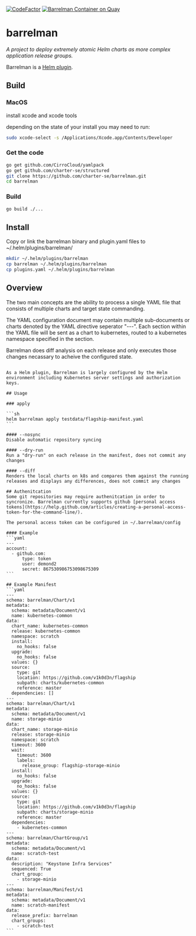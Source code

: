 [![CodeFactor](https://www.codefactor.io/repository/github/charter-se/barrelman/badge)](https://www.codefactor.io/repository/github/charter-se/barrelman)
[![Barrelman Container on Quay](https://quay.io/repository/charter-se/barrelman/status "Docker Repository on Quay")](https://quay.io/repository/charter-se/barrelman)
# barrelman
*A project to deploy extremely atomic Helm charts as more complex application release groups.*

Barrelman is a [Helm plugin](https://github.com/helm/helm/blob/master/docs/plugins.md).

## Build

### MacOS
install xcode and xcode tools

depending on the state of your install you may need to run:
```sh
sudo xcode-select -s /Applications/Xcode.app/Contents/Developer
```

### Get the code
```sh
go get github.com/CirroCloud/yamlpack
go get github.com/charter-se/structured
git clone https://github.com/charter-se/barrelman.git
cd barrelman
```
### Build
```sh
go build ./...
```
## Install

Copy or link the barrelman binary and plugin.yaml files to ~/.helm/plugins/barrelman/
```sh
mkdir ~/.helm/plugins/barrelman
cp barrelman ~/.helm/plugins/barrelman
cp plugins.yaml ~/.helm/plugins/barrelman
``` 


## Overview
The two main concepts are the ability to process a single YAML file that consists of multiple charts and target state commanding.

The YAML configuration document may contain multiple sub-documents or charts denoted by the YAML directive seperator "---". Each section within the YAML file will be sent as a chart to kubernetes, routed to a kubernetes namespace specified in the section.

Barrelman does diff analysis on each release and only executes those changes necassary to acheive the configured state.

~~~Barrelman can be configured to rollback all changes within the current or last transaction on a detected failure, or when commanded by the command line interface. A failure as indicated by kubernetes when commiting one chart will result in the rolling back to the previously commited state on all configured charts.~~~  *(rollback not yet implimented)*

As a Helm plugin, Barrelman is largely configured by the Helm environment including Kubernetes server settings and authorization keys.

## Usage

### apply

```sh
helm barrelman apply testdata/flagship-manifest.yaml
```

#### --nosync
Disable automatic repository syncing

#### --dry-run
Run a "dry-run" on each release in the manifest, does not commit any changes

#### --diff
Renders the local charts on k8s and compares them against the running releases and displays any differences, does not commit any changes

## Authenitcation
Some git repositories may require authenitcation in order to syncronize. Barrelman currently supports github [personal access tokens](https://help.github.com/articles/creating-a-personal-access-token-for-the-command-line/).

The personal access token can be configured in ~/.barrelman/config

#### Example
```yaml
---
account:
  - github.com:
      type: token
      user: demond2
      secret: 867530986753098675309
```

## Example Manifest
```yaml
---
schema: barrelman/Chart/v1
metadata:
  schema: metadata/Document/v1
  name: kubernetes-common
data:
  chart_name: kubernetes-common
  release: kubernetes-common
  namespace: scratch
  install:
    no_hooks: false
  upgrade:
    no_hooks: false
  values: {}
  source:
    type: git
    location: https://github.com/v1k0d3n/flagship
    subpath: charts/kubernetes-common
    reference: master
  dependencies: []
---
schema: barrelman/Chart/v1
metadata:
  schema: metadata/Document/v1
  name: storage-minio
data:
  chart_name: storage-minio
  release: storage-minio
  namespace: scratch
  timeout: 3600
  wait:
    timeout: 3600
    labels:
      release_group: flagship-storage-minio
  install:
    no_hooks: false
  upgrade:
    no_hooks: false
  values: {}
  source:
    type: git
    location: https://github.com/v1k0d3n/flagship
    subpath: charts/storage-minio
    reference: master
  dependencies:
    - kubernetes-common
---
schema: barrelman/ChartGroup/v1
metadata:
  schema: metadata/Document/v1
  name: scratch-test
data:
  description: "Keystone Infra Services"
  sequenced: True
  chart_group:
    - storage-minio
---
schema: barrelman/Manifest/v1
metadata:
  schema: metadata/Document/v1
  name: scratch-manifest
data:
  release_prefix: barrelman
  chart_groups:
    - scratch-test
```
